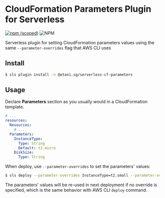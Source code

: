 # CloudFormation Parameters Plugin for Serverless

[![npm (scoped)](https://img.shields.io/npm/v/@otani.sg/serverless-cf-parameters)](https://www.npmjs.com/package/@otani.sg/serverless-cf-parameters) ![NPM](https://img.shields.io/npm/l/@otani.sg/serverless-cf-parameters)

Serverless plugin for setting CloudFormation parameters values using the same `--parameter-overrides` flag that AWS CLI uses

## Install

```bash
$ sls plugin install -n @otani.sg/serverless-cf-parameters
```

## Usage

Declare **Parameters** section as you usually would in a CloudFormation template.

```yaml
# ...
resources:
  Resources:
    # ...
  Parameters:
    InstanceType:
      Type: String
      Default: t2.micro
    DiskSize:
      Type: String
```

When deploy, use `--parameter-overrides` to set the parameters' values:

```bash
$ sls deploy --parameter-overrides InstanceType=t2.small --parameter-overrides DiskSize=15GB
```

The parameters' values will be re-used in next deployment if no override is specified, which is the same behavior with AWS CLI `deploy` command.